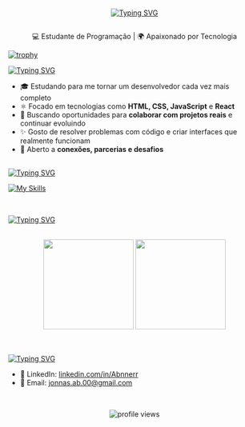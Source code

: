 <br>
<div align="center">
 
 [![Typing SVG](https://readme-typing-svg.demolab.com?font=Fira+Code&weight=900&size=28&letterSpacing=&pause=5000&color=F7F7F7&vCenter=true&width=343&height=30&lines=%F0%9F%91%8B+Ol%C3%A1%2C+eu+sou+Jonas)](https://git.io/typing-svg)
  
</div>

##
<p align="center">
  💻 Estudante de Programação | 🌍 Apaixonado por Tecnologia
 
  [![trophy](https://github-profile-trophy.vercel.app/?username=Abnnerr-ma&theme=onedark)](https://github.com/ryo-ma/github-profile-trophy)
 

 [![Typing SVG](https://readme-typing-svg.demolab.com?font=Fira+Code&weight=900&letterSpacing=&pause=5000&color=F7F7F7&vCenter=true&width=345&height=30&lines=%F0%9F%91%A8%E2%80%8D%F0%9F%92%BB+Sobre+Mim)](https://git.io/typing-svg)

- 🎓 Estudando para me tornar um desenvolvedor cada vez mais completo
- ⚛️ Focado em tecnologias como **HTML, CSS, JavaScript** e **React**
- 🎯 Buscando oportunidades para **colaborar com projetos reais** e continuar evoluindo
- ✨ Gosto de resolver problemas com código e criar interfaces que realmente funcionam
- 🤝 Aberto a **conexões, parcerias e desafios**

</p>

##
[![Typing SVG](https://readme-typing-svg.demolab.com?font=Fira+Code&weight=900&letterSpacing=&pause=5000&color=F7F7F7&vCenter=true&width=345&height=30&lines=%F0%9F%8E%93+Tecnologias+e+Ferramentas)](https://git.io/typing-svg)

[![My Skills](https://skillicons.dev/icons?i=html,css,javascript,python,tailwind,react,vite,nodejs)](https://skillicons.dev)<br><br>

##

[![Typing SVG](https://readme-typing-svg.demolab.com?font=Fira+Code&weight=900&letterSpacing=&pause=5000&color=F7F7F7&vCenter=true&width=345&height=30&lines=%F0%9F%93%8A+GitHub+Stats)](https://git.io/typing-svg)

<br>
<div align="center">
  <img height="180em" src="https://github-readme-stats.vercel.app/api?username=Abnnerr&show_icons=true&theme=tokyonight"/>
  <img height="180em" src="https://github-readme-stats.vercel.app/api/top-langs/?username=Abnnerr&layout=compact&langs_count=7&theme=tokyonight"/>
</div>
<br>

##

[![Typing SVG](https://readme-typing-svg.demolab.com?font=Fira+Code&weight=900&letterSpacing=&pause=5000&color=F7F7F7&vCenter=true&width=345&height=30&lines=%F0%9F%93%AB+Contato)](https://git.io/typing-svg)

- 💼 LinkedIn: [linkedin.com/in/Abnnerr](https://www.linkedin.com/in/abner-vieira-b34710365/)
- 📧 Email: [jonnas.ab.00@gmail.com](jonnas.ab.00@gmail.com)
  <br><br>
##
<p align="center">
  <img src="https://komarev.com/ghpvc/?username=Abnnerr&style=for-the-badge&color=red" alt="profile views" />
</p>

